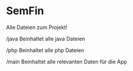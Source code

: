 # SemFin
Alle Dateien zum Projekt!

/java
Beinhaltet alle java Dateien

/php
Beinhaltet alle php Dateien

/main
Beinhaltet alle relevanten Daten für die App